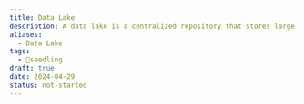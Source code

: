 ```yaml
---
title: Data Lake
description: A data lake is a centralized repository that stores large volumes of raw and unstructured data in its native format, enabling organizations to store diverse data types at scale and perform advanced analytics, machine learning, and other data processing tasks for insights and decision-making.
aliases:
  - Data Lake
tags:
  - 🌱seedling
draft: true
date: 2024-04-29
status: not-started
---
```

